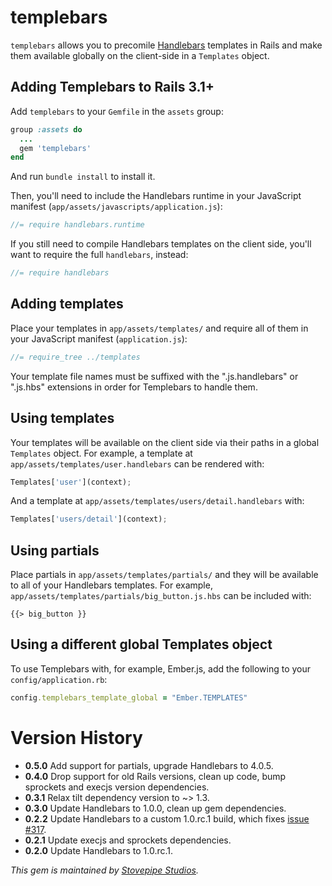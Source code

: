 # templebars

`templebars` allows you to precomile [Handlebars][handlebars] templates
in Rails and make them available globally on the client-side in a
`Templates` object.

## Adding Templebars to Rails 3.1+

Add `templebars` to your `Gemfile` in the `assets` group:

```ruby
group :assets do
  ...
  gem 'templebars'
end
```

And run `bundle install` to install it.

Then, you'll need to include the Handlebars runtime in your JavaScript
manifest (`app/assets/javascripts/application.js`):

```javascript
//= require handlebars.runtime
```

If you still need to compile Handlebars templates on the client side,
you'll want to require the full `handlebars`, instead:

```javascript
//= require handlebars
```

## Adding templates

Place your templates in `app/assets/templates/` and require all of them
in your JavaScript manifest (`application.js`):

```javascript
//= require_tree ../templates
```

Your template file names must be suffixed with the ".js.handlebars" or
".js.hbs" extensions in order for Templebars to handle them.

## Using templates

Your templates will be available on the client side via their paths in a
global `Templates` object. For example, a template at
`app/assets/templates/user.handlebars` can be rendered with:

```javascript
Templates['user'](context);
```

And a template at `app/assets/templates/users/detail.handlebars` with:

```javascript
Templates['users/detail'](context);
```

## Using partials

Place partials in `app/assets/templates/partials/` and they will be
available to all of your Handlebars templates. For example,
`app/assets/templates/partials/big_button.js.hbs` can be included with:

```
{{> big_button }}
```

## Using a different global Templates object

To use Templebars with, for example, Ember.js, add the following to your
`config/application.rb`:

```ruby
config.templebars_template_global = "Ember.TEMPLATES"
```

# Version History

* **0.5.0** Add support for partials, upgrade Handlebars to 4.0.5.
* **0.4.0** Drop support for old Rails versions, clean up code, bump sprockets
  and execjs version dependencies.
* **0.3.1** Relax tilt dependency version to ~> 1.3.
* **0.3.0** Update Handlebars to 1.0.0, clean up gem dependencies.
* **0.2.2** Update Handlebars to a custom 1.0.rc.1 build, which fixes [issue #317](https://github.com/wycats/handlebars.js/issues/317).
* **0.2.1** Update execjs and sprockets dependencies.
* **0.2.0** Update Handlebars to 1.0.rc.1.

*This gem is maintained by [Stovepipe Studios][stovepipe].*

[stovepipe]: http://www.stovepipestudios.com
[handlebars]: http://handlebarsjs.com/

